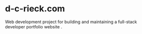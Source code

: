 # d-c-rieck.com
Web development project for building and maintaining a full-stack developer portfolio website .
